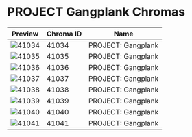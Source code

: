 # PROJECT Gangplank Chromas

| Preview | Chroma ID | Name |
|---------|-----------|------|
| ![41034](https://raw.communitydragon.org/latest/plugins/rcp-be-lol-game-data/global/default/v1/champion-chroma-images/41/41034.png) | 41034 | PROJECT: Gangplank |
| ![41035](https://raw.communitydragon.org/latest/plugins/rcp-be-lol-game-data/global/default/v1/champion-chroma-images/41/41035.png) | 41035 | PROJECT: Gangplank |
| ![41036](https://raw.communitydragon.org/latest/plugins/rcp-be-lol-game-data/global/default/v1/champion-chroma-images/41/41036.png) | 41036 | PROJECT: Gangplank |
| ![41037](https://raw.communitydragon.org/latest/plugins/rcp-be-lol-game-data/global/default/v1/champion-chroma-images/41/41037.png) | 41037 | PROJECT: Gangplank |
| ![41038](https://raw.communitydragon.org/latest/plugins/rcp-be-lol-game-data/global/default/v1/champion-chroma-images/41/41038.png) | 41038 | PROJECT: Gangplank |
| ![41039](https://raw.communitydragon.org/latest/plugins/rcp-be-lol-game-data/global/default/v1/champion-chroma-images/41/41039.png) | 41039 | PROJECT: Gangplank |
| ![41040](https://raw.communitydragon.org/latest/plugins/rcp-be-lol-game-data/global/default/v1/champion-chroma-images/41/41040.png) | 41040 | PROJECT: Gangplank |
| ![41041](https://raw.communitydragon.org/latest/plugins/rcp-be-lol-game-data/global/default/v1/champion-chroma-images/41/41041.png) | 41041 | PROJECT: Gangplank |
